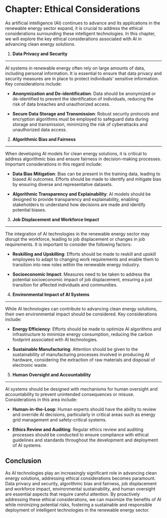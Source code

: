 Chapter: Ethical Considerations
===============================

As artificial intelligence (AI) continues to advance and its applications in the renewable energy sector expand, it is crucial to address the ethical considerations surrounding these intelligent technologies. In this chapter, we will explore the key ethical considerations associated with AI in advancing clean energy solutions.

1. **Data Privacy and Security**
--------------------------------

AI systems in renewable energy often rely on large amounts of data, including personal information. It is essential to ensure that data privacy and security measures are in place to protect individuals' sensitive information. Key considerations include:

* **Anonymization and De-identification**: Data should be anonymized or de-identified to prevent the identification of individuals, reducing the risk of data breaches and unauthorized access.

* **Secure Data Storage and Transmission**: Robust security protocols and encryption algorithms must be employed to safeguard data during storage and transmission, minimizing the risk of cyberattacks and unauthorized data access.

2. **Algorithmic Bias and Fairness**
------------------------------------

When developing AI models for clean energy solutions, it is critical to address algorithmic bias and ensure fairness in decision-making processes. Important considerations in this regard include:

* **Data Bias Mitigation**: Bias can be present in the training data, leading to biased AI outcomes. Efforts should be made to identify and mitigate bias by ensuring diverse and representative datasets.

* **Algorithmic Transparency and Explainability**: AI models should be designed to provide transparency and explainability, enabling stakeholders to understand how decisions are made and identify potential biases.

3. **Job Displacement and Workforce Impact**
--------------------------------------------

The integration of AI technologies in the renewable energy sector may disrupt the workforce, leading to job displacement or changes in job requirements. It is important to consider the following factors:

* **Reskilling and Upskilling**: Efforts should be made to reskill and upskill employees to adapt to changing work requirements and enable them to transition into new roles within the renewable energy industry.

* **Socioeconomic Impact**: Measures need to be taken to address the potential socioeconomic impact of job displacement, ensuring a just transition for affected individuals and communities.

4. **Environmental Impact of AI Systems**
-----------------------------------------

While AI technologies can contribute to advancing clean energy solutions, their own environmental impact should be considered. Key considerations include:

* **Energy Efficiency**: Efforts should be made to optimize AI algorithms and infrastructure to minimize energy consumption, reducing the carbon footprint associated with AI technologies.

* **Sustainable Manufacturing**: Attention should be given to the sustainability of manufacturing processes involved in producing AI hardware, considering the extraction of raw materials and disposal of electronic waste.

5. **Human Oversight and Accountability**
-----------------------------------------

AI systems should be designed with mechanisms for human oversight and accountability to prevent unintended consequences or misuse. Considerations in this area include:

* **Human-in-the-Loop**: Human experts should have the ability to review and override AI decisions, particularly in critical areas such as energy grid management and safety-critical systems.

* **Ethics Review and Auditing**: Regular ethics review and auditing processes should be conducted to ensure compliance with ethical guidelines and standards throughout the development and deployment of AI systems.

Conclusion
----------

As AI technologies play an increasingly significant role in advancing clean energy solutions, addressing ethical considerations becomes paramount. Data privacy and security, algorithmic bias and fairness, job displacement and workforce impact, environmental sustainability, and human oversight are essential aspects that require careful attention. By proactively addressing these ethical considerations, we can maximize the benefits of AI while minimizing potential risks, fostering a sustainable and responsible deployment of intelligent technologies in the renewable energy sector.

